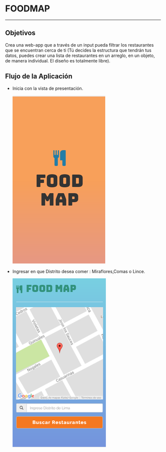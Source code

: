 # FOODMAP

***

## Objetivos

Crea una web-app que a través de un input pueda filtrar los restaurantes que se encuentran cerca de ti (Tú decides la estructura que tendrán tus datos, puedes crear una lista de restaurantes en un arreglo, en un objeto, de manera individual. El diseño es totalmente libre).

## Flujo de la Aplicación

- Inicia con la vista de presentación.

  ![presentacion](assets/images/ventana-0.PNG)

- Ingresar en que Distrito desea comer : Miraflores,Comas o Lince.

  ![presentacion](assets/images/ventana-1.PNG)



